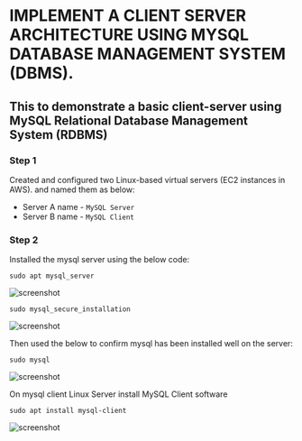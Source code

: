 
# **IMPLEMENT A CLIENT SERVER ARCHITECTURE USING MYSQL DATABASE MANAGEMENT SYSTEM (DBMS).**

## This to demonstrate a basic client-server using MySQL Relational Database Management System (RDBMS)

### Step 1

Created and configured two Linux-based virtual servers (EC2 instances in AWS). and named them as below:
- Server A name - `MySQL Server`
- Server B name - `MySQL Client`


### Step 2

Installed the mysql server using the below code:

`sudo apt mysql_server`

![screenshot](https://github.com/Tofumy/Tofumy-PBL5/blob/main/install-mysqlserver.png)

`sudo mysql_secure_installation`

![screenshot](https://github.com/Tofumy/Tofumy-PBL5/blob/main/sudo-mysql-secure-installation.png)

Then used the below to confirm mysql has been installed well on the server:

`sudo mysql`

![screenshot](https://github.com/Tofumy/Tofumy-PBL5/blob/main/sudo-mysql.png)



On mysql client Linux Server install MySQL Client software

`sudo apt install mysql-client`

![screenshot](https://github.com/Tofumy/Tofumy-PBL5/blob/main/install-mysqlserveir.png)
